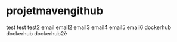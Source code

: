 # projetmavengithub
test
test
test2
email
email2
email3
email4
email5
email6
dockerhub
dockerhub
dockerhub2è

